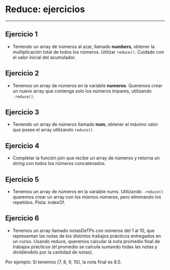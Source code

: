 # Reduce: ejercicios
___

## Ejercicio 1

- Teniendo un array de números al azar, llamado **numbers**, obtener la multiplicación total de todos los números. Utilizar ``reduce()``. Cuidado con el valor inicial del acumulador.

## Ejercicio 2

- Tenemos un array de números en la variable **numeros**. Queremos crear un nuevo array que contenga solo los números impares, utilizando ``.reduce()``.

## Ejercicio 3

- Teniendo un array de números llamado **num**, obtener el máximo valor que posee el array utilizando ``reduce()``.

## Ejercicio 4

- Completar la función join que recibe un array de números y retorna un string con todos los números concatenados.

## Ejercicio 5

- Tenemos un array de números en la variable nums. Utilizando ``.reduce()`` queremos crear un array con los mismos números, pero eliminando los repetidos. Pista: indexOf.

## Ejercicio 6

- Tenemos un array llamado notasDeTPs con números del 1 al 10, que representan las notas de los distintos trabajos prácticos entregados en un curso. Usando reduce, queremos calcular la nota promedio final de trabajos prácticos \(el promedio se calcula sumando todas las notas y dividiéndolo por la cantidad de notas\).

Por ejemplo: Si tenemos \[7, 8, 9, 10\], la nota final es 8.5.